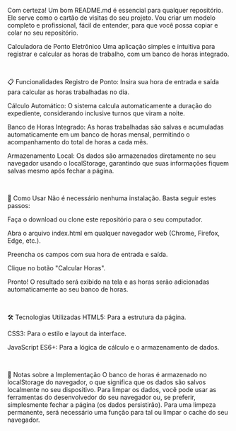 Com certeza! Um bom README.md é essencial para qualquer repositório. Ele serve como o cartão de visitas do seu projeto. Vou criar um modelo completo e profissional, fácil de entender, para que você possa copiar e colar no seu repositório.

Calculadora de Ponto Eletrônico
Uma aplicação simples e intuitiva para registrar e calcular as horas de trabalho, com um banco de horas integrado.

<br>

📋 Funcionalidades
Registro de Ponto: Insira sua hora de entrada e saída para calcular as horas trabalhadas no dia.

Cálculo Automático: O sistema calcula automaticamente a duração do expediente, considerando inclusive turnos que viram a noite.

Banco de Horas Integrado: As horas trabalhadas são salvas e acumuladas automaticamente em um banco de horas mensal, permitindo o acompanhamento do total de horas a cada mês.

Armazenamento Local: Os dados são armazenados diretamente no seu navegador usando o localStorage, garantindo que suas informações fiquem salvas mesmo após fechar a página.

<br>

🚀 Como Usar
Não é necessário nenhuma instalação. Basta seguir estes passos:

Faça o download ou clone este repositório para o seu computador.

Abra o arquivo index.html em qualquer navegador web (Chrome, Firefox, Edge, etc.).

Preencha os campos com sua hora de entrada e saída.

Clique no botão "Calcular Horas".

Pronto! O resultado será exibido na tela e as horas serão adicionadas automaticamente ao seu banco de horas.

<br>

🛠️ Tecnologias Utilizadas
HTML5: Para a estrutura da página.

CSS3: Para o estilo e layout da interface.

JavaScript ES6+: Para a lógica de cálculo e o armazenamento de dados.

<br>

📝 Notas sobre a Implementação
O banco de horas é armazenado no localStorage do navegador, o que significa que os dados são salvos localmente no seu dispositivo. Para limpar os dados, você pode usar as ferramentas do desenvolvedor do seu navegador ou, se preferir, simplesmente fechar a página (os dados persistirão). Para uma limpeza permanente, será necessário uma função para tal ou limpar o cache do seu navegador.
